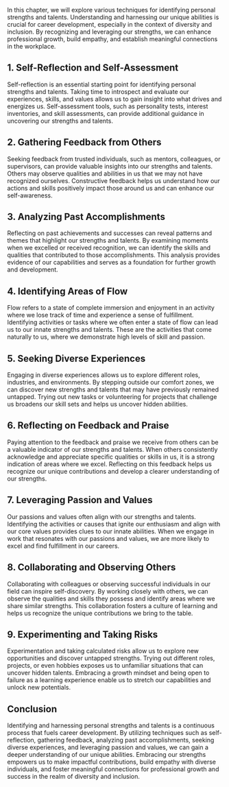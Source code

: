 
In this chapter, we will explore various techniques for identifying personal strengths and talents. Understanding and harnessing our unique abilities is crucial for career development, especially in the context of diversity and inclusion. By recognizing and leveraging our strengths, we can enhance professional growth, build empathy, and establish meaningful connections in the workplace.

## 1\. Self-Reflection and Self-Assessment

Self-reflection is an essential starting point for identifying personal strengths and talents. Taking time to introspect and evaluate our experiences, skills, and values allows us to gain insight into what drives and energizes us. Self-assessment tools, such as personality tests, interest inventories, and skill assessments, can provide additional guidance in uncovering our strengths and talents.

## 2\. Gathering Feedback from Others

Seeking feedback from trusted individuals, such as mentors, colleagues, or supervisors, can provide valuable insights into our strengths and talents. Others may observe qualities and abilities in us that we may not have recognized ourselves. Constructive feedback helps us understand how our actions and skills positively impact those around us and can enhance our self-awareness.

## 3\. Analyzing Past Accomplishments

Reflecting on past achievements and successes can reveal patterns and themes that highlight our strengths and talents. By examining moments when we excelled or received recognition, we can identify the skills and qualities that contributed to those accomplishments. This analysis provides evidence of our capabilities and serves as a foundation for further growth and development.

## 4\. Identifying Areas of Flow

Flow refers to a state of complete immersion and enjoyment in an activity where we lose track of time and experience a sense of fulfillment. Identifying activities or tasks where we often enter a state of flow can lead us to our innate strengths and talents. These are the activities that come naturally to us, where we demonstrate high levels of skill and passion.

## 5\. Seeking Diverse Experiences

Engaging in diverse experiences allows us to explore different roles, industries, and environments. By stepping outside our comfort zones, we can discover new strengths and talents that may have previously remained untapped. Trying out new tasks or volunteering for projects that challenge us broadens our skill sets and helps us uncover hidden abilities.

## 6\. Reflecting on Feedback and Praise

Paying attention to the feedback and praise we receive from others can be a valuable indicator of our strengths and talents. When others consistently acknowledge and appreciate specific qualities or skills in us, it is a strong indication of areas where we excel. Reflecting on this feedback helps us recognize our unique contributions and develop a clearer understanding of our strengths.

## 7\. Leveraging Passion and Values

Our passions and values often align with our strengths and talents. Identifying the activities or causes that ignite our enthusiasm and align with our core values provides clues to our innate abilities. When we engage in work that resonates with our passions and values, we are more likely to excel and find fulfillment in our careers.

## 8\. Collaborating and Observing Others

Collaborating with colleagues or observing successful individuals in our field can inspire self-discovery. By working closely with others, we can observe the qualities and skills they possess and identify areas where we share similar strengths. This collaboration fosters a culture of learning and helps us recognize the unique contributions we bring to the table.

## 9\. Experimenting and Taking Risks

Experimentation and taking calculated risks allow us to explore new opportunities and discover untapped strengths. Trying out different roles, projects, or even hobbies exposes us to unfamiliar situations that can uncover hidden talents. Embracing a growth mindset and being open to failure as a learning experience enable us to stretch our capabilities and unlock new potentials.

## Conclusion

Identifying and harnessing personal strengths and talents is a continuous process that fuels career development. By utilizing techniques such as self-reflection, gathering feedback, analyzing past accomplishments, seeking diverse experiences, and leveraging passion and values, we can gain a deeper understanding of our unique abilities. Embracing our strengths empowers us to make impactful contributions, build empathy with diverse individuals, and foster meaningful connections for professional growth and success in the realm of diversity and inclusion.
